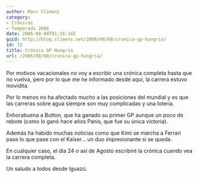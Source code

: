 ```yaml
---
author: Marc Climent
category:
- Crónicas
- Temporada 2006
date: 2006-08-08T01:16:34Z
guid: http://blog.climens.net/2006/08/08/cronica-gp-hungria/
id: 72
title: Crónica GP Hungría
url: /2006/08/08/cronica-gp-hungria/
---
```


Por motivos vacacionales no voy a escribir una crónica completa hasta que no vuelva, pero por lo que me he informado desde aquí, la carrera estuvo movidita.

Por lo menos no ha afectado mucho a las posiciones del mundial y es que las carreras sobre agua siempre son muy complicadas y una loteria.

Enhorabuena a Button, que ha ganado su primer GP aunque un poco de rebote (como lo ganó hace años Panis, que fue su única victoria).

Además ha habido muchas noticias como que Kimi se marcha a Ferrari pase lo que pase con el Kaiser&#8230; un duo impresionante si se queda.

En cualquier caso, el dia 24 o así de Agosto escribiré la crónica cuando vea la carrera completa.

Un saludo a todos desde Iguazú.
